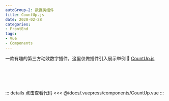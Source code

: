 ```yaml
---
autoGroup-2: 数据类组件
title: CountUp.js
date: 2020-02-28
categories:
- FrontEnd
tags:
- Vue
- Components
---
```


一款有趣的第三方动效数字插件，这里仅做插件引入展示举例 :link: [CountUp.js](http://inorganik.github.io/countUp.js/)   

<div class="warning custom-block" style="font-size: 30px; font-family:Georgia; color: #fb9b5f; height:60px; line-height:60px">
<CountUp :endVal = "2020" />
</div>


::: details 点击查看代码
<<< @/docs/.vuepress/components/CountUp.vue
:::
